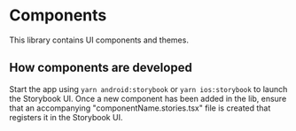 # Components

This library contains UI components and themes.

## How components are developed

Start the app using `yarn android:storybook` or `yarn ios:storybook` to launch the Storybook UI. Once a new component has been added in the lib, ensure that an accompanying "componentName.stories.tsx" file is created that registers it in the Storybook UI.

